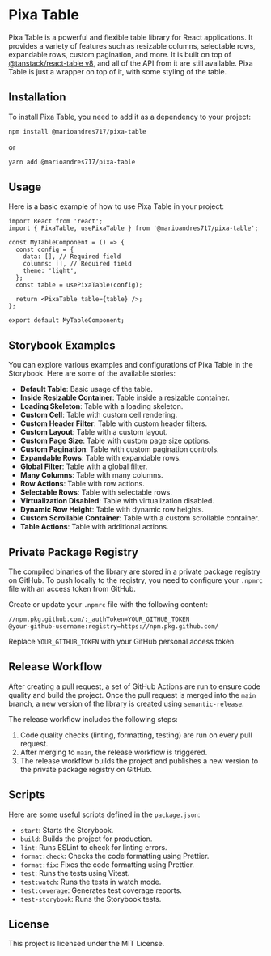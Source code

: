 # Pixa Table

Pixa Table is a powerful and flexible table library for React applications. It provides a variety of features such as resizable columns, selectable rows, expandable rows, custom pagination, and more. It is built on top of [@tanstack/react-table v8](https://tanstack.com/table/latest/docs/introduction), and all of the API from it are still available. Pixa Table is just a wrapper on top of it, with some styling of the table.

## Installation

To install Pixa Table, you need to add it as a dependency to your project:

```bash
npm install @marioandres717/pixa-table
```

or

```bash
yarn add @marioandres717/pixa-table
```

## Usage

Here is a basic example of how to use Pixa Table in your project:

```tsx
import React from 'react';
import { PixaTable, usePixaTable } from '@marioandres717/pixa-table';

const MyTableComponent = () => {
  const config = {
    data: [], // Required field
    columns: [], // Required field
    theme: 'light',
  };
  const table = usePixaTable(config);

  return <PixaTable table={table} />;
};

export default MyTableComponent;
```

## Storybook Examples

You can explore various examples and configurations of Pixa Table in the Storybook. Here are some of the available stories:

- **Default Table**: Basic usage of the table.
- **Inside Resizable Container**: Table inside a resizable container.
- **Loading Skeleton**: Table with a loading skeleton.
- **Custom Cell**: Table with custom cell rendering.
- **Custom Header Filter**: Table with custom header filters.
- **Custom Layout**: Table with a custom layout.
- **Custom Page Size**: Table with custom page size options.
- **Custom Pagination**: Table with custom pagination controls.
- **Expandable Rows**: Table with expandable rows.
- **Global Filter**: Table with a global filter.
- **Many Columns**: Table with many columns.
- **Row Actions**: Table with row actions.
- **Selectable Rows**: Table with selectable rows.
- **Virtualization Disabled**: Table with virtualization disabled.
- **Dynamic Row Height**: Table with dynamic row heights.
- **Custom Scrollable Container**: Table with a custom scrollable container.
- **Table Actions**: Table with additional actions.

## Private Package Registry

The compiled binaries of the library are stored in a private package registry on GitHub. To push locally to the registry, you need to configure your `.npmrc` file with an access token from GitHub.

Create or update your `.npmrc` file with the following content:

```
//npm.pkg.github.com/:_authToken=YOUR_GITHUB_TOKEN
@your-github-username:registry=https://npm.pkg.github.com/
```

Replace `YOUR_GITHUB_TOKEN` with your GitHub personal access token.

## Release Workflow

After creating a pull request, a set of GitHub Actions are run to ensure code quality and build the project. Once the pull request is merged into the `main` branch, a new version of the library is created using `semantic-release`.

The release workflow includes the following steps:

1. Code quality checks (linting, formatting, testing) are run on every pull request.
2. After merging to `main`, the release workflow is triggered.
3. The release workflow builds the project and publishes a new version to the private package registry on GitHub.

## Scripts

Here are some useful scripts defined in the `package.json`:

- `start`: Starts the Storybook.
- `build`: Builds the project for production.
- `lint`: Runs ESLint to check for linting errors.
- `format:check`: Checks the code formatting using Prettier.
- `format:fix`: Fixes the code formatting using Prettier.
- `test`: Runs the tests using Vitest.
- `test:watch`: Runs the tests in watch mode.
- `test:coverage`: Generates test coverage reports.
- `test-storybook`: Runs the Storybook tests.

## License

This project is licensed under the MIT License.